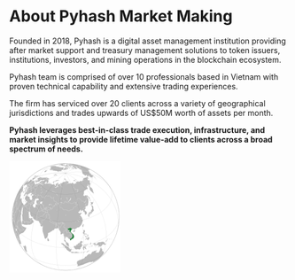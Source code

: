 # About Pyhash Market Making

Founded in 2018, Pyhash is a digital asset management institution providing after market support and treasury management solutions to token issuers, institutions, investors, and mining operations in the blockchain ecosystem. 

Pyhash team is comprised of over 10 professionals based in Vietnam with proven technical capability and extensive trading experiences. 

The firm has serviced over 20 clients across a variety of geographical jurisdictions and trades upwards of US$50M worth of assets per month.

**Pyhash leverages best-in-class trade execution, infrastructure, and market insights to provide lifetime value-add to clients across a broad spectrum of needs.**

![](../.gitbook/assets/picture1.png)

